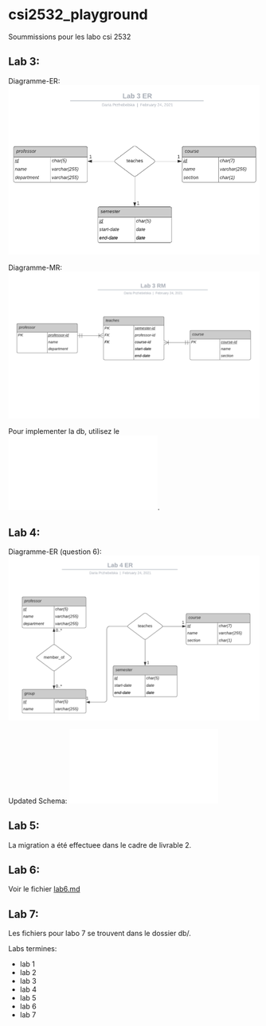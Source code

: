 # csi2532_playground

Soummissions pour les labo csi 2532

## Lab 3:

Diagramme-ER: ![ER](/assets/diagrams/lab3er.png)

Diagramme-MR: ![MR](/assets/diagrams/lab3mr.png)

Pour implementer la db, utilisez le ![schema](/db/lab3schema.sql).

## Lab 4:

Diagramme-ER (question 6): ![ER](/assets/diagrams/lab4er.png)

Updated Schema: ![schema](/db/lab4schema.sql)

## Lab 5:

La migration a été effectuee dans le cadre de livrable 2.

## Lab 6:

Voir le fichier [lab6.md](./lab6.md)

## Lab 7:

Les fichiers pour labo 7 se trouvent dans le dossier db/.

Labs termines:
- lab 1
- lab 2
- lab 3
- lab 4
- lab 5
- lab 6
- lab 7

